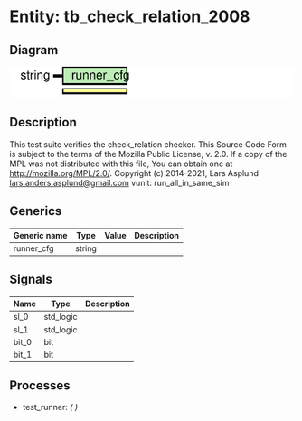 # Entity: tb_check_relation_2008
## Diagram
![Diagram](tb_check_relation_2008p.svg "Diagram")
## Description
This test suite verifies the check_relation checker.
This Source Code Form is subject to the terms of the Mozilla Public
License, v. 2.0. If a copy of the MPL was not distributed with this file,
You can obtain one at http://mozilla.org/MPL/2.0/.
Copyright (c) 2014-2021, Lars Asplund lars.anders.asplund@gmail.com
vunit: run_all_in_same_sim
## Generics
| Generic name | Type   | Value | Description |
| ------------ | ------ | ----- | ----------- |
| runner_cfg   | string |       |             |
## Signals
| Name  | Type      | Description |
| ----- | --------- | ----------- |
| sl_0  | std_logic |             |
| sl_1  | std_logic |             |
| bit_0 | bit       |             |
| bit_1 | bit       |             |
## Processes
- test_runner: _(  )_

